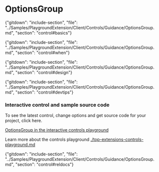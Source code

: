 ﻿# OptionsGroup

{"gitdown": "include-section", "file": "../Samples/PlaygroundExtension/Client/Controls/Guidance/OptionsGroup.md", "section": "control#basics"}

<!-- TODO get an IMAGE to embed here -->

<!-- TODO get an SAMPLE CODE to embed here -->

{"gitdown": "include-section", "file": "../Samples/PlaygroundExtension/Client/Controls/Guidance/OptionsGroup.md", "section": "control#when"}

{"gitdown": "include-section", "file": "../Samples/PlaygroundExtension/Client/Controls/Guidance/OptionsGroup.md", "section": "control#design"}

{"gitdown": "include-section", "file": "../Samples/PlaygroundExtension/Client/Controls/Guidance/OptionsGroup.md", "section": "control#devtips"}

### Interactive control and sample source code
To see the latest control, change options and get source code for your project, click here.

<a href="https://ms.portal.azure.com/?Microsoft_Azure_Playground=true#blade/Microsoft_Azure_Playground/ControlsIndexBlade/OptionsGroupPlayground" target="_blank">OptionsGroup in the interactive controls playground</a>

Learn more about the controls playground [./top-extensions-controls-playground.md](./top-extensions-controls-playground.md)


{"gitdown": "include-section", "file": "../Samples/PlaygroundExtension/Client/Controls/Guidance/OptionsGroup.md", "section": "control#reldocs"}
